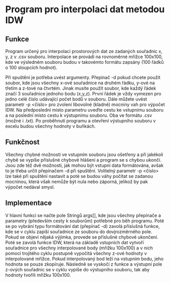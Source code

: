 # Program pro interpolaci dat metodou IDW

## Funkce

Program určený pro interpolaci prostorových dat ze zadaných souřadnic x, y, z v .csv souboru. Interpolace se provádí na rovnoměrné mřížce 100x100, kde ve výsledném souboru budou v takovémto formátu zapsány (100 řádků o 100 sloupcích hodnot).

Při spuštění je potřeba uvést argumenty. Přepínač -d pokud chcete použít soubor, kde jsou všechny x-ové souřadnice na druhém řádku, y-ové na třetím a z-tové na čtvrtém. Jinak musíte použít soubor, kde každý řádek značí 3 souřadnice jednoho bodu (x,y,z). První řádek je vždy vymezen pro jedno celé číslo udávající počet bodů v souboru. Dále můžete uvést parametr -p <číslo> pro zvolení libovolné (kladné) mocniny vah pro výpočet IDW. Na předposlední místo parametru uveďte cestu ke vstupnímu souboru a na poslední místo cestu k výstupnímu souboru. Oba ve formátu .csv (možné i .txt). Po proběhnutí programu a otevření výstupního souboru v excelu budou všechny hodnoty v buňkách.

## Funkčnost

Všechny chybné možnosti ve vstupním souboru jsou ošetřeny a při jakékoli chybě se vypíše příslušné chybové hlášení a program se s chybou ukončí. Jsou zde též dvě možnosti, jak mohou být vstupní data formátována, avšak to je třeba určit přepínačem -d při spuštění. Volitelný parametr -p <číslo> lze také při spuštění nastavit a poté se budou váhy počítat se zadanou mocninou, která však nemůže být nula nebo záporná, jelikož by pak výpočet nedával smysl.

## Implementace

V hlavní funkci se načte pole Stringů args[], kde jsou všechny přepínače a parametry (především cesty k souborům) potřebné pro běh programu. Poté se po vybrání typu formátování dat (přepínač -d) zavolá příslušná funkce, kde se v cyklu zapíší souřadnice ze souboru do dovjrozměrného pole. Pokud se objeví nějaká výjimka, provede se příslušné chybové ukončení. Poté se zavolá funkce IDW, která na základě vstupních dat vytvoří souřadnice pro všechny interpolované body (mřížku 100x100) a v nich pomocí trojitého cyklu postupně vypočítá všechny z-ové hodnoty v interpolované mřížce. Pokud interpolovaný bod leží na vstupním bodu, jeho hodnota se pouze zkopíruje. Následně se vyskočí z funkce a výstupní pole z-ových souřadnic se v cyklu vypíše do výstupního souboru, tak aby hodnoty tvořili mřížku 100x100.
